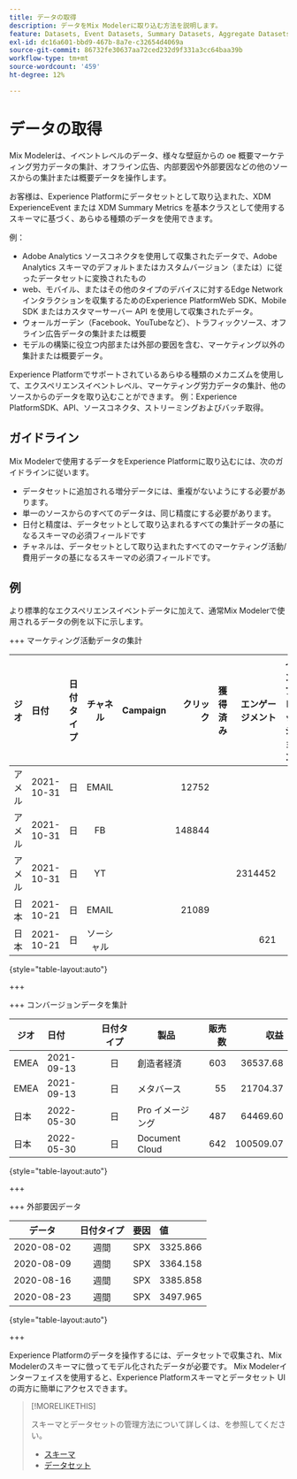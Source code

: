 ```yaml
---
title: データの取得
description: データをMix Modelerに取り込む方法を説明します。
feature: Datasets, Event Datasets, Summary Datasets, Aggregate Datasets
exl-id: dc16a601-bbd9-467b-8a7e-c32654d4069a
source-git-commit: 86732fe30637aa72ced232d9f331a3cc64baa39b
workflow-type: tm+mt
source-wordcount: '459'
ht-degree: 12%

---
```


# データの取得

Mix Modelerは、イベントレベルのデータ、様々な壁庭からの oe 概要マーケティング労力データの集計、オフライン広告、内部要因や外部要因などの他のソースからの集計または概要データを操作します。

お客様は、Experience Platformにデータセットとして取り込まれた、XDM ExperienceEvent または XDM Summary Metrics を基本クラスとして使用するスキーマに基づく、あらゆる種類のデータを使用できます。

例：

* Adobe Analytics ソースコネクタを使用して収集されたデータで、Adobe Analytics スキーマのデフォルトまたはカスタムバージョン（または）に従ったデータセットに変換されたもの
* web、モバイル、またはその他のタイプのデバイスに対するEdge Networkインタラクションを収集するためのExperience PlatformWeb SDK、Mobile SDK またはカスタマーサーバー API を使用して収集されたデータ。
* ウォールガーデン（Facebook、YouTubeなど）、トラフィックソース、オフライン広告データの集計または概要
* モデルの構築に役立つ内部または外部の要因を含む、マーケティング以外の集計または概要データ。

Experience Platformでサポートされているあらゆる種類のメカニズムを使用して、エクスペリエンスイベントレベル、マーケティング労力データの集計、他のソースからのデータを取り込むことができます。 例：Experience PlatformSDK、API、ソースコネクタ、ストリーミングおよびバッチ取得。


## ガイドライン

Mix Modelerで使用するデータをExperience Platformに取り込むには、次のガイドラインに従います。

* データセットに追加される増分データには、重複がないようにする必要があります。
* 単一のソースからのすべてのデータは、同じ精度にする必要があります。
* 日付と精度は、データセットとして取り込まれるすべての集計データの基になるスキーマの必須フィールドです
* チャネルは、データセットとして取り込まれたすべてのマーケティング活動/費用データの基になるスキーマの必須フィールドです。


## 例

より標準的なエクスペリエンスイベントデータに加えて、通常Mix Modelerで使用されるデータの例を以下に示します。

+++ マーケティング活動データの集計

| ジオ | 日付 | 日付タイプ | チャネル | Campaign | クリック | 獲得済み | エンゲージメント | インプレッション | Open | 所有 | 送信済み |
|---|:--|---|:---:|---|--:|---|--:|---|---|---|--:|
| アメル | 2021-10-31 | 日 | EMAIL | | 12752 | | | | | | 1132945 |
| アメル | 2021-10-31 | 日 | FB | | 148844 | | | | | | |
| アメル | 2021-10-31 | 日 | YT | | | | 2314452 | | | | |
| 日本 | 2021-10-21 | 日 | EMAIL | | 21089 | | | | | | 3283626 |
| 日本 | 2021-10-21 | 日 | ソーシャル | | | | 621 | | | | |

{style="table-layout:auto"}

+++

+++ コンバージョンデータを集計

| ジオ | 日付 | 日付タイプ | 製品 | 販売数 | 収益 |
|---|:---|:---:|---|--:|--:|
| EMEA | 2021-09-13 | 日 | 創造者経済 | 603 | 36537.68 |
| EMEA | 2021-09-13 | 日 | メタバース | 55 | 21704.37 |
| 日本 | 2022-05-30 | 日 | Pro イメージング | 487 | 64469.60 |
| 日本 | 2022-05-30 | 日 | Document Cloud | 642 | 100509.07 |

{style="table-layout:auto"}

+++

+++ 外部要因データ

| データ | 日付タイプ | 要因 | 値 |
|---|:---:|:---:|:---|
| 2020-08-02 | 週間 | SPX | 3325.866 |
| 2020-08-09 | 週間 | SPX | 3364.158 |
| 2020-08-16 | 週間 | SPX | 3385.858 |
| 2020-08-23 | 週間 | SPX | 3497.965 |

{style="table-layout:auto"}

+++

Experience Platformのデータを操作するには、データセットで収集され、Mix Modelerのスキーマに倣ってモデル化されたデータが必要です。 Mix Modelerインターフェイスを使用すると、Experience Platformスキーマとデータセット UI の両方に簡単にアクセスできます。


>[!MORELIKETHIS]
>
>スキーマとデータセットの管理方法について詳しくは、を参照してください。
>
>* [スキーマ](schemas.md)
>* [データセット](datasets.md)
